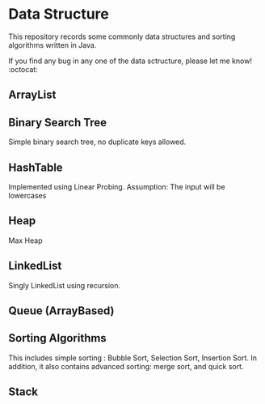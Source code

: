 # Data Structure

This repository records some commonly data structures and sorting algorithms written in Java.

If you find any bug in any one of the data sctructure, please let me know!
 :octocat: 

## ArrayList

## Binary Search Tree
Simple binary search tree, no duplicate keys allowed.

## HashTable
Implemented using Linear Probing.
Assumption: The input will be lowercases

## Heap
Max Heap

## LinkedList
Singly LinkedList using recursion.

## Queue (ArrayBased)

## Sorting Algorithms
This includes simple sorting : Bubble Sort, Selection Sort, Insertion Sort.
In addition, it also contains advanced sorting: merge sort, and quick sort. 

## Stack



